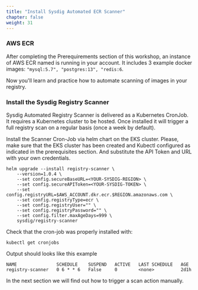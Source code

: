```yaml
---
title: "Install Sysdig Automated ECR Scanner"
chapter: false
weight: 31
---
```


### AWS ECR

After completing the Prerequirements section of this workshop, an instance of AWS ECR named is running in your account.
It includes 3 example docker images: `"mysql:5.7", "postgres:13", "redis:6`.

Now you'll learn and practice how to automate scanning of images in your registry.


### Install the Sysdig Registry Scanner

Sysdig Automated Registry Scanner is delivered as a Kubernetes CronJob. It requires a Kubernetes cluster to be hosted. Once installed it will trigger a full registry scan on a regular basis (once a week by default).

Install the Scanner Cron-Job via helm chart on the EKS cluster. Please, make sure that the EKS cluster has been created and Kubectl configured as indicated in the prerequisites section. And substitute the API Token and URL with your own credentials.

```
helm upgrade --install registry-scanner \
    --version=1.0.4 \
    --set config.secureBaseURL=<YOUR-SYSDIG-REGION> \
    --set config.secureAPIToken=<YOUR-SYSDIG-TOKEN> \
    --set config.registryURL=$AWS_ACCOUNT.dkr.ecr.$REGION.amazonaws.com \
    --set config.registryType=ecr \
    --set config.registryUser="" \
    --set config.registryPassword="" \
    --set config.filter.maxAgeDays=999 \
    sysdig/registry-scanner
```

Check that the cron-job was properly installed with:

```
kubectl get cronjobs
```

Output should looks like this example

```
NAME               SCHEDULE    SUSPEND   ACTIVE   LAST SCHEDULE   AGE
registry-scanner   0 6 * * 6   False     0        <none>          2d1h
```

In the next section we will find out how to trigger a scan action manually.

